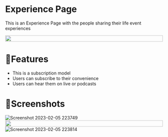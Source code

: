 
# Experience Page

This is an Experience Page with the people sharing their life event experiences 

<img src="https://i.imgur.com/dBaSKWF.gif" height="20" width="100%">

# 🚀Features

- This is a subscription model 
- Users can subscribe to their convenience
- Users can hear them on live or podcasts


# 📸Screenshots
![Screenshot 2023-02-05 223749](https://user-images.githubusercontent.com/96366867/216833643-1ed17754-84b4-4cc7-b512-7e2c43184865.png)<br>
<img src="https://i.imgur.com/dBaSKWF.gif" height="20" width="100%">
![Screenshot 2023-02-05 223814](https://user-images.githubusercontent.com/96366867/216833649-c4a0e405-52d4-400b-b6fa-7d150021ba6a.png)



